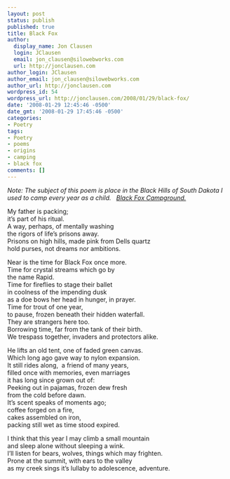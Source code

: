 ```yaml
---
layout: post
status: publish
published: true
title: Black Fox
author:
  display_name: Jon Clausen
  login: JClausen
  email: jon_clausen@silowebworks.com
  url: http://jonclausen.com
author_login: JClausen
author_email: jon_clausen@silowebworks.com
author_url: http://jonclausen.com
wordpress_id: 54
wordpress_url: http://jonclausen.com/2008/01/29/black-fox/
date: '2008-01-29 12:45:46 -0500'
date_gmt: '2008-01-29 17:45:46 -0500'
categories:
- Poetry
tags:
- Poetry
- poems
- origins
- camping
- black fox
comments: []
---
```

<p><em>Note: The subject of this poem is place in the Black Hills of South Dakota I used to camp every year as a child.   <a href="http://www.hikercentral.com/campgrounds/117916.html">Black Fox Campground.</a></em></p>
<p>My father is packing;<br />
it’s part of his ritual.<br />
A way, perhaps, of mentally washing<br />
the rigors of life’s prisons away.<br />
Prisons on high hills, made pink from Dells quartz<br />
hold purses, not dreams nor ambitions.</p>
<p>Near is the time for Black Fox once more.<br />
Time for crystal streams which go by<br />
the name Rapid.<br />
Time for fireflies to stage their ballet<br />
in coolness of the impending dusk<br />
as a doe bows her head in hunger, in prayer.<br />
Time for trout of one year,<br />
to pause, frozen beneath their hidden waterfall.<br />
They are strangers here too.<br />
Borrowing time, far from the tank of their birth.<br />
We trespass together, invaders and protectors alike.</p>
<p>He lifts an old tent, one of faded green canvas.<br />
Which long ago gave way to nylon expansion.<br />
It still rides along,  a friend of many years,<br />
filled once with memories, even marriages<br />
it has long since grown out of:<br />
Peeking out in pajamas, frozen dew fresh<br />
from the cold before dawn.<br />
It’s scent speaks of moments ago;<br />
coffee forged on a fire,<br />
cakes assembled on iron,<br />
packing still wet as time stood expired.</p>
<p>I think that this year I may climb a small mountain<br />
and sleep alone without sleeping a wink.<br />
I’ll listen for bears, wolves, things which may frighten.<br />
Prone at the summit, with ears to the valley<br />
as my creek sings it’s lullaby to adolescence, adventure.</p>
